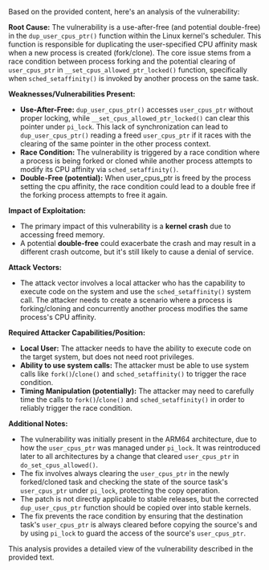 Based on the provided content, here's an analysis of the vulnerability:

**Root Cause:**
The vulnerability is a use-after-free (and potential double-free) in the `dup_user_cpus_ptr()` function within the Linux kernel's scheduler. This function is responsible for duplicating the user-specified CPU affinity mask when a new process is created (fork/clone). The core issue stems from a race condition between process forking and the potential clearing of `user_cpus_ptr` in `__set_cpus_allowed_ptr_locked()` function, specifically when `sched_setaffinity()` is invoked by another process on the same task.

**Weaknesses/Vulnerabilities Present:**
*   **Use-After-Free:**  `dup_user_cpus_ptr()` accesses `user_cpus_ptr` without proper locking, while `__set_cpus_allowed_ptr_locked()` can clear this pointer under `pi_lock`. This lack of synchronization can lead to `dup_user_cpus_ptr()` reading a freed `user_cpus_ptr` if it races with the clearing of the same pointer in the other process context.
*   **Race Condition:**  The vulnerability is triggered by a race condition where a process is being forked or cloned while another process attempts to modify its CPU affinity via `sched_setaffinity()`.
*   **Double-Free (potential):** When user\_cpus\_ptr is freed by the process setting the cpu affinity, the race condition could lead to a double free if the forking process attempts to free it again.

**Impact of Exploitation:**
*   The primary impact of this vulnerability is a **kernel crash** due to accessing freed memory.
*   A potential **double-free** could exacerbate the crash and may result in a different crash outcome, but it's still likely to cause a denial of service.

**Attack Vectors:**
*   The attack vector involves a local attacker who has the capability to execute code on the system and use the `sched_setaffinity()` system call. The attacker needs to create a scenario where a process is forking/cloning and concurrently another process modifies the same process's CPU affinity.

**Required Attacker Capabilities/Position:**
*   **Local User:** The attacker needs to have the ability to execute code on the target system, but does not need root privileges.
*   **Ability to use system calls:** The attacker must be able to use system calls like `fork()`/`clone()` and `sched_setaffinity()` to trigger the race condition.
*   **Timing Manipulation (potentially):** The attacker may need to carefully time the calls to `fork()`/`clone()` and `sched_setaffinity()` in order to reliably trigger the race condition.

**Additional Notes:**

*   The vulnerability was initially present in the ARM64 architecture, due to how the `user_cpus_ptr` was managed under `pi_lock`. It was reintroduced later to all architectures by a change that cleared `user_cpus_ptr` in `do_set_cpus_allowed()`.
*   The fix involves always clearing the `user_cpus_ptr` in the newly forked/cloned task and checking the state of the source task's `user_cpus_ptr` under `pi_lock`, protecting the copy operation.
*   The patch is not directly applicable to stable releases, but the corrected `dup_user_cpus_ptr` function should be copied over into stable kernels.
* The fix prevents the race condition by ensuring that the destination task's `user_cpus_ptr` is always cleared before copying the source's and by using `pi_lock` to guard the access of the source's `user_cpus_ptr`.

This analysis provides a detailed view of the vulnerability described in the provided text.